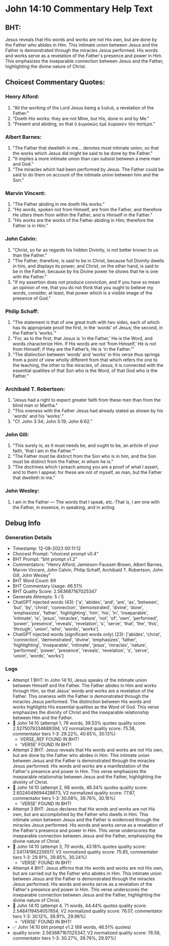 # John 14:10 Commentary Help Text

## BHT:
Jesus reveals that His words and works are not His own, but are done by the Father who abides in Him. This intimate union between Jesus and the Father is demonstrated through the miracles Jesus performed. His words and works serve as a revelation of the Father's presence and power in Him. This emphasizes the inseparable connection between Jesus and the Father, highlighting the divine nature of Christ.

## Choicest Commentary Quotes:
### Henry Alford:
1. "All the working of the Lord Jesus being a λαλιά, a revelation of the Father."
2. "Doeth His works: they are not Mine, but His, done in and by Me."
3. "Present and abiding, so that ὁ ἑωρακὼς ἐμὲ ἑώρακεν τὸν πατέρα."

### Albert Barnes:
1. "The Father that dwelleth in me... denotes most intimate union, so that the works which Jesus did might be said to be done by the Father." 
2. "It implies a more intimate union than can subsist between a mere man and God."
3. "The miracles which had been performed by Jesus. The Father could be said to do them on account of the intimate union between him and the Son."

### Marvin Vincent:
1. "The Father abiding in me doeth His works."
2. "His words, spoken not from Himself, are from the Father, and therefore He utters them from within the Father, and is Himself in the Father."
3. "His works are the works of the Father abiding in Him; therefore the Father is in Him."

### John Calvin:
1. "Christ, so far as regards his hidden Divinity, is not better known to us than the Father."
2. "The Father, therefore, is said to be in Christ, because full Divinity dwells in him, and displays its power; and Christ, on the other hand, is said to be in the Father, because by his Divine power he shows that he is one with the Father."
3. "If my assertion does not produce conviction, and if you have so mean an opinion of me, that you do not think that you ought to believe my words, consider, at least, that power which is a visible image of the presence of God."

### Philip Schaff:
1. "The statement is that of one great truth with two sides, each of which has its appropriate proof the first, in the ‘words’ of Jesus; the second, in the Father’s ‘works.’"
2. "For, as to the first, that Jesus is ‘in the Father,’ He is the Word, and words characterize Him. If His words are not ‘from Himself,’ He is not from Himself; if they are the Father’s, He is ‘in the Father.’"
3. "The distinction between ‘words’ and ‘works’ in this verse thus springs from a point of view wholly different from that which refers the one to the teaching, the other to the miracles, of Jesus; it is connected with the essential qualities of that Son who is the Word, of that God who is the Father."

### Archibald T. Robertson:
1. "Jesus had a right to expect greater faith from these men than from the blind man or Martha." 
2. "This oneness with the Father Jesus had already stated as shown by his 'words' and his 'works'."
3. "Cf. John 3:34; John 5:19; John 6:62."

### John Gill:
1. "This surely is, as it must needs be, and ought to be, an article of your faith, 'that I am in the Father.'"
2. "The Father must be distinct from the Son who is in him, and the Son must be distinct from the Father, in whom he is."
3. "The doctrines which I preach among you are a proof of what I assert, and to them I appeal; for these are not of myself, as man, but the Father that dwelleth in me."

### John Wesley:
1. I am in the Father — The words that I speak, etc.-That is, I am one with the Father, in essence, in speaking, and in acting.



## Debug Info
### Generation Details
- Timestamp: 12-08-2023 00:11:12
- Choicest Prompt: "choicest prompt v0.4"
- BHT Prompt: "bht prompt v1.2"
- Commentators: "Henry Alford, Jamieson-Fausset-Brown, Albert Barnes, Marvin Vincent, John Calvin, Philip Schaff, Archibald T. Robertson, John Gill, John Wesley"
- BHT Word Count: 69
- BHT Commentary Usage: 46.51%
- BHT Quality Score: 2.563687167025347
- Generate Attempts: 5 / 5
- ChatGPT injected words (43):
	['a', 'abides', 'and', 'are', 'as', 'between', 'but', 'by', 'christ', 'connection', 'demonstrated', 'divine', 'done', 'emphasizes', 'father', 'highlighting', 'him', 'his', 'in', 'inseparable', 'intimate', 'is', 'jesus', 'miracles', 'nature', 'not', 'of', 'own', 'performed', 'power', 'presence', 'reveals', 'revelation', 's', 'serve', 'that', 'the', 'this', 'through', 'union', 'who', 'words', 'works']
- ChatGPT injected words (significant words only) (23):
	['abides', 'christ', 'connection', 'demonstrated', 'divine', 'emphasizes', 'father', 'highlighting', 'inseparable', 'intimate', 'jesus', 'miracles', 'nature', 'performed', 'power', 'presence', 'reveals', 'revelation', 's', 'serve', 'union', 'words', 'works']

### Logs
- Attempt 1 BHT: In John 14:10, Jesus speaks of the intimate union between Himself and the Father. The Father abides in Him and works through Him, so that Jesus' words and works are a revelation of the Father. This oneness with the Father is demonstrated through the miracles Jesus performed. The distinction between His words and works highlights His essential qualities as the Word of God. This verse emphasizes the divinity of Christ and the inseparable relationship between Him and the Father.
- 🔄 John 14:10 (attempt 1, 78 words, 39.53% quotes quality score: 2.5275079334689394, V2 normalized quality score: 75.38, commentator tiers 1-3: 29.22%, 40.65%, 30.13%) 
	- VERSE_REF FOUND IN BHT! 
	- 'VERSE' FOUND IN BHT!
- Attempt 2 BHT: Jesus reveals that His words and works are not His own, but are done by the Father who abides in Him. This intimate union between Jesus and the Father is demonstrated through the miracles Jesus performed. His words and works are a manifestation of the Father's presence and power in Him. This verse emphasizes the inseparable relationship between Jesus and the Father, highlighting the divinity of Christ.
- 🔄 John 14:10 (attempt 2, 68 words, 46.34% quotes quality score: 2.6024049694428673, V2 normalized quality score: 77.87, commentator tiers 1-3: 30.08%, 39.76%, 30.16%) 
	- 'VERSE' FOUND IN BHT!
- Attempt 3 BHT: Jesus declares that His words and works are not His own, but are accomplished by the Father who dwells in Him. This intimate union between Jesus and the Father is evidenced through the miracles Jesus performed. His words and works serve as a revelation of the Father's presence and power in Him. This verse underscores the inseparable connection between Jesus and the Father, emphasizing the divine nature of Christ.
- 🔄 John 14:10 (attempt 3, 70 words, 43.18% quotes quality score: 2.541741962256517, V2 normalized quality score: 75.85, commentator tiers 1-3: 29.91%, 39.85%, 30.24%) 
	- 'VERSE' FOUND IN BHT!
- Attempt 4 BHT: Jesus affirms that His words and works are not His own, but are carried out by the Father who abides in Him. This intimate union between Jesus and the Father is demonstrated through the miracles Jesus performed. His words and works serve as a revelation of the Father's presence and power in Him. This verse underscores the inseparable connection between Jesus and the Father, highlighting the divine nature of Christ.
- 🔄 John 14:10 (attempt 4, 71 words, 44.44% quotes quality score: 2.5484119454057854, V2 normalized quality score: 76.07, commentator tiers 1-3: 30.12%, 39.91%, 29.96%) 
	- 'VERSE' FOUND IN BHT!
- ✅ John 14:10 bht prompt v1.2 (69 words, 46.51% quotes)
- quality score: 2.563687167025347, V2 normalized quality score: 76.58, commentator tiers 1-3: 30.27%, 39.76%, 29.97%)
